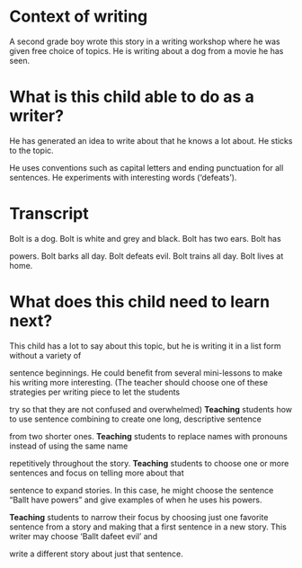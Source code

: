 # Context of writing

A second grade boy wrote this story in a writing workshop where he was given free choice of topics. He is writing about a dog from a movie he has seen.

# What is this child able to do as a writer?

He has generated an idea to write about that he knows a lot about. He sticks to the topic.

He uses conventions such as capital letters and ending punctuation for all sentences. He experiments with interesting words (‘defeats’).

# Transcript

Bolt is a dog. Bolt is white and grey and black. Bolt has two ears. Bolt has

powers. Bolt barks all day. Bolt defeats evil. Bolt trains all day. Bolt lives at home.

# What does this child need to learn next?

This child has a lot to say about this topic, but he is writing it in a list form without a variety of

sentence beginnings. He could benefit from several mini-lessons to make his writing more interesting. (The teacher should choose one of these strategies per writing piece to let the students

try so that they are not confused and overwhelmed) ****Teaching**** students how to use sentence combining to create one long, descriptive sentence

from two shorter ones. ****Teaching**** students to replace names with pronouns instead of using the same name

repetitively throughout the story. ****Teaching**** students to choose one or more sentences and focus on telling more about that

sentence to expand stories. In this case, he might choose the sentence “Ballt have powers” and give examples of when he uses his powers.

****Teaching**** students to narrow their focus by choosing just one favorite sentence from a story and making that a first sentence in a new story. This writer may choose ‘Ballt dafeet evil’ and

write a different story about just that sentence.
